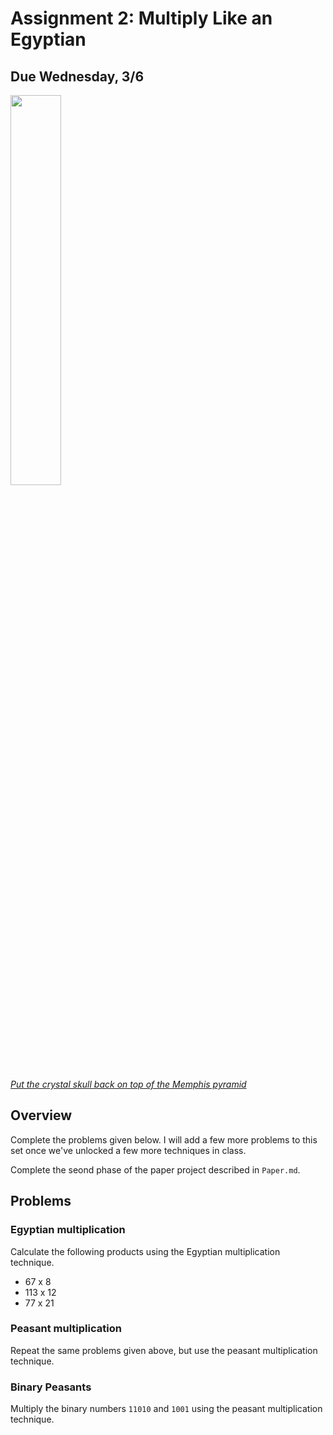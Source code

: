 # Assignment 2: Multiply Like an Egyptian

## Due Wednesday, 3/6

<img src="https://i.redd.it/pgmo7es4w3391.jpg" width="40%" />


[*Put the crystal skull back on top of the Memphis pyramid*](https://www.change.org/p/memphis-city-council-put-the-crystal-skull-back-on-top-of-the-memphis-pyramid)

## Overview

Complete the problems given below. I will add a few more problems to this set once we've unlocked a few more techniques in class.

Complete the seond phase of the paper project described in `Paper.md`.


## Problems

### Egyptian multiplication

Calculate the following products using the Egyptian multiplication technique.

- 67 x 8
- 113 x 12
- 77 x 21


### Peasant multiplication

Repeat the same problems given above, but use the peasant multiplication technique.


### Binary Peasants

Multiply the binary numbers `11010` and `1001` using the peasant multiplication technique.

